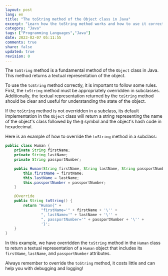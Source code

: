 ```yaml
---
layout: post
lang: en
title: "The toString method of the Object class in Java"
excerpt: "Learn how the toString method works and how to use it correctly"
category: "Java"
tags: ["Programming Languages","Java"]
date: 2023-02-07 05:11:55
comments: true
share: false
updated: true
revision: 0
---
```

 
The `toString` method is a fundamental method of the `Object` class in Java. This method returns a textual representation of the object.

To use the `toString` method correctly, it is important to follow some rules. First, the `toString` method must be appropriately overridden in subclasses. Additionally, the textual representation returned by the `toString` method should be clear and useful for understanding the state of the object.

If the `toString` method is not overridden in a subclass, its default implementation in the `Object` class will return a string representing the name of the object's class followed by the `@` symbol and the object's hash code in hexadecimal.

Here is an example of how to override the `toString` method in a subclass:

```java
public class Human {
    private String firstName;
    private String lastName;
    private String passportNumber;

    public Human(String firstName, String lastName, String passportNumber) {
        this.firstName = firstName;
        this.lastName = lastName;
        this.passportNumber = passportNumber;
    }

    @Override
    public String toString() {
        return "Human{" +
                "firstName='" + firstName + '\'' +
                ", lastName='" + lastName + '\'' +
                ", passportNumber='" + passportNumber + '\'' +
                '}';
    }
}
```

In this example, we have overridden the `toString` method in the `Human` class to return a textual representation of a `Human` object that includes its `firstName`, `lastName`, and `passportNumber` attributes.

Always remember to override the `toString` method, it costs little and can help you with debugging and logging!